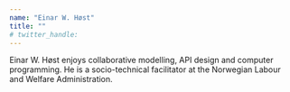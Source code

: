 ```yaml
---
name: "Einar W. Høst"
title: ""
# twitter_handle: 
---
```

Einar W. Høst enjoys collaborative modelling, API design and computer programming. He is a socio-technical facilitator at the Norwegian Labour and Welfare Administration.
